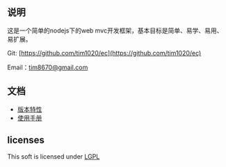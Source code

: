 ## 说明

这是一个简单的nodejs下的web mvc开发框架，基本目标是简单、易学、易用、易扩展。

Git: [https://github.com/tim1020/ec](https://github.com/tim1020/ec)

Email：<Tim>tim8670@gmail.com

## 文档

* [版本特性](doc/Changes.md)
* [使用手册](doc/Manual.md)

## licenses

This soft is licensed under [LGPL](http://www.gnu.org/licenses/lgpl.txt)